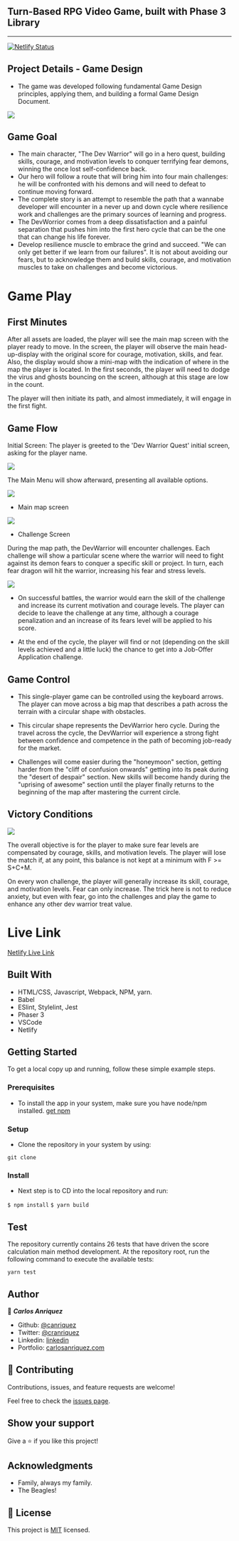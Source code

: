 
## Turn-Based RPG Video Game, built with Phase 3 Library
---

[![Netlify Status](https://api.netlify.com/api/v1/badges/7828e017-8dbd-4405-95d1-788a2db2d68b/deploy-status)](https://app.netlify.com/sites/anriquez-rpg/deploys)

## Project Details - Game Design 
 
- The game was developed following fundamental Game Design principles, applying them, and building a formal Game Design Document. 


![](./src/docs/devwarrior.gif)

## Game Goal

 - The main character, "The Dev Warrior" will go in a hero quest, building skills, courage, and motivation levels to conquer terrifying fear demons, winning the once lost self-confidence back. 
 - Our hero will follow a route that will bring him into four main challenges: he will be confronted with his demons and will need to defeat to continue moving forward.
 - The complete story is an attempt to resemble the path that a wannabe developer will encounter in a never up and down cycle where resilience work and challenges are the primary sources of learning and progress.
 - The DevWorrior comes from a deep dissatisfaction and a painful separation that pushes him into the first hero cycle that can be the one that can change his life forever. 
- Develop resilience muscle to embrace the grind and succeed. "We can only get better if we learn from our failures". It is not about avoiding our fears, but to acknowledge them and build skills, courage, and motivation muscles to take on challenges and become victorious.


# Game Play

## First Minutes 
After all assets are loaded, the player will see the main map screen with the player ready to move. In the screen, the player will observe the main head-up-display with the original score for courage, motivation, skills, and fear. Also, the display would show a mini-map with the indication of where in the map the player is located. In the first seconds, the player will need to dodge the virus and ghosts bouncing on the screen, although at this stage are low in the count. 

The player will then initiate its path, and almost immediately, it will engage in the first fight.

## Game Flow

Initial Screen: The player is greeted to the 'Dev Warrior Quest' initial screen, asking for the player name.

![](./src/docs/screen1.png)

The Main Menu will show afterward, presenting all available options.

![](./src/docs/screen2.png)

- Main map screen 

![](./src/docs/screen3.png)

 

- Challenge Screen

During the map path, the DevWarrior will encounter challenges. Each challenge will show a particular scene where the warrior will need to fight against its demon fears to conquer a specific skill or project. In turn, each fear dragon will hit the warrior, increasing his fear and stress levels. 

![](./src/docs/screen4.png)

- On successful battles, the warrior would earn the skill of the challenge and increase its current motivation and courage levels. The player can decide to leave the challenge at any time, although a courage penalization and an increase of its fears level will be applied to his score.

- At the end of the cycle, the player will find or not (depending on the skill levels achieved and a little luck) the chance to get into a Job-Offer Application challenge. 

## Game Control

- This single-player game can be controlled using the keyboard arrows. The player can move across a big map that describes a path across the terrain with a circular shape with obstacles. 

- This circular shape represents the DevWarrior hero cycle. During the travel across the cycle, the DevWarrior will experience a strong fight between confidence and competence in the path of becoming job-ready for the market. 

- Challenges will come easier during the "honeymoon" section, getting harder from the "cliff of confusion onwards" getting into its peak during the "desert of despair" section. New skills will become handy during the "uprising of awesome" section until the player finally returns to the beginning of the map after mastering the current circle.

## Victory Conditions

![](./src/docs/screen5.png)

The overall objective is for the player to make sure fear levels are compensated by courage, skills, and motivation levels. The player will lose the match if, at any point, this balance is not kept at a minimum with F >= S+C+M.

On every won challenge, the player will generally increase its skill, courage, and motivation levels. Fear can only increase. The trick here is not to reduce anxiety, but even with fear, go into the challenges and play the game to enhance any other dev warrior treat value.

# Live Link

[Netlify Live Link](https://anriquez-rpg.netlify.app/)

## Built With

- HTML/CSS, Javascript, Webpack, NPM, yarn.
- Babel
- ESlint, Stylelint, Jest
- Phaser 3
- VSCode
- Netlify

## Getting Started


To get a local copy up and running, follow these simple example steps.

### Prerequisites
- To install the app in your system, make sure you have node/npm installed. [get npm](https://www.npmjs.com/get-npm)

### Setup
- Clone the repository in your system by using: 

``` git clone  ```

### Install
- Next step is to CD into the local repository and run:

``` $ npm install ```
``` $ yarn build ```

## Test
The repository currently contains 26 tests that have driven the score calculation main method development. At the repository root,  run the following command to execute the available tests:

``` yarn test ```

## Author

👤 ***Carlos Anriquez***

- Github: [@canriquez](https://github.com/canriquez)
- Twitter: [@cranriquez](https://twitter.com/cranriquez)
- Linkedin: [linkedin](https://www.linkedin.com/in/carlosanriquez/)
- Portfolio: [carlosanriquez.com](https://www.carlosanriquez.com)

## 🤝 Contributing

Contributions, issues, and feature requests are welcome!

Feel free to check the [issues page](issues/).

## Show your support

Give a ⭐️ if you like this project!

## Acknowledgments

- Family, always my family.
- The Beagles!

## 📝 License

This project is [MIT](./LICENSE) licensed.
